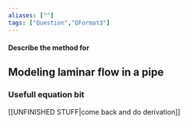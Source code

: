 ```yaml
---
aliases: [""]
tags: ["Question","QFormat3"]
---
```


#### Describe the method for
## Modeling laminar flow in a pipe
### Usefull equation bit



[[UNFINISHED STUFF|come back and do derivation]]
<!---
### Derivation
We make some assumptions: 
- flow is fully developed (so it's cross section/flow is uniform for its length, aka a really long pipe) so no [[boundary layer]] [[first meme since easter break lets go|shinanigins]].
- Flow is incompressible
- No mass accumulation (flow rate is constant for the length of the pipe)

![[Pasted image 20220426154544.png]]

First equation is us expressing the net force acting on the section of water, and since acceleration is zero we know that net force is zero. So pressure force equals pipe surface shear force:

$$\begin{align*}
( (p+dp) - p ) \times \pi R^{2} &= \tau_{w} \times 2R\pi dx\\
dpR &= 2 \tau_{w} dx \\
\frac{dp}{dx} \frac{R}{2} &= \tau_{w}
\end{align*}$$

Next we need to derive an equation for modelling shear inside the pipe cross section, here we can also use force balencing:
![[Pasted image 20220426165153.png]]
$$\begin{align*}
\tau = (R-r) \tau_{w}
\end{align*}$$

Now we have an expression relating the shear force and rate of change of pressure. Next we can model this as a [[newtonian fluids|newtonian fluid]] and get [[newtonian fluids#^998109|this equation]]:
$$\begin{align*}
&& \tau &= \mu \times dV 
\end{align*}$$
-->